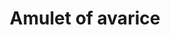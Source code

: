 ---
layout: item
title: Amulet of avarice
item-id: 22557
datatable: true
id: 22557
name: "Amulet of avarice"
members: true
lowalch: 18000
highalch: 27000
examine: "A hauntingly beautiful amulet bearing the shape of a skull."
monsters:
  - id: 7881
    name: "Revenant imp"
    members: true
    combat_level: 7
    wiki_url: "https://oldschool.runescape.wiki/w/Revenant_imp"
    drops:
      - quantity: "1"
        rarity: 0.000009090909090909091
        drop_requirements: null
  - id: 7931
    name: "Revenant goblin"
    members: true
    combat_level: 15
    wiki_url: "https://oldschool.runescape.wiki/w/Revenant_goblin"
    drops:
      - quantity: "1"
        rarity: 0.00001364256480218281
        drop_requirements: null
  - id: 7932
    name: "Revenant pyrefiend"
    members: true
    combat_level: 52
    wiki_url: "https://oldschool.runescape.wiki/w/Revenant_pyrefiend"
    drops:
      - quantity: "1"
        rarity: 0.00003184713375796178
        drop_requirements: null
  - id: 7933
    name: "Revenant hobgoblin"
    members: true
    combat_level: 60
    wiki_url: "https://oldschool.runescape.wiki/w/Revenant_hobgoblin"
    drops:
      - quantity: "1"
        rarity: 0.00003184713375796178
        drop_requirements: null
  - id: 7934
    name: "Revenant cyclops"
    members: true
    combat_level: 82
    wiki_url: "https://oldschool.runescape.wiki/w/Revenant_cyclops"
    drops:
      - quantity: "1"
        rarity: 0.00004098360655737705
        drop_requirements: null
  - id: 7935
    name: "Revenant hellhound"
    members: true
    combat_level: 90
    wiki_url: "https://oldschool.runescape.wiki/w/Revenant_hellhound"
    drops:
      - quantity: "1"
        rarity: 0.00004098360655737705
        drop_requirements: null
  - id: 7936
    name: "Revenant demon"
    members: true
    combat_level: 98
    wiki_url: "https://oldschool.runescape.wiki/w/Revenant_demon"
    drops:
      - quantity: "1"
        rarity: 0.00004098360655737705
        drop_requirements: null
  - id: 7937
    name: "Revenant ork"
    members: true
    combat_level: 105
    wiki_url: "https://oldschool.runescape.wiki/w/Revenant_ork"
    drops:
      - quantity: "1"
        rarity: 0.00004545454545454545
        drop_requirements: null
  - id: 7938
    name: "Revenant dark beast"
    members: true
    combat_level: 120
    wiki_url: "https://oldschool.runescape.wiki/w/Revenant_dark_beast"
    drops:
      - quantity: "1"
        rarity: 0.00004545454545454545
        drop_requirements: null
  - id: 7939
    name: "Revenant knight"
    members: true
    combat_level: 126
    wiki_url: "https://oldschool.runescape.wiki/w/Revenant_knight"
    drops:
      - quantity: "1"
        rarity: 0.00005
        drop_requirements: null
  - id: 7940
    name: "Revenant dragon"
    members: true
    combat_level: 135
    wiki_url: "https://oldschool.runescape.wiki/w/Revenant_dragon"
    drops:
      - quantity: "1"
        rarity: 0.00005
        drop_requirements: null
---